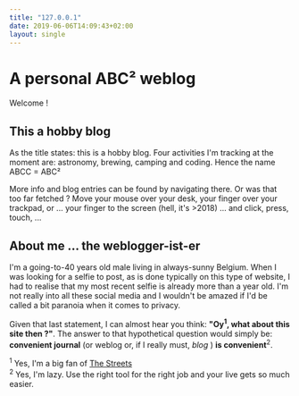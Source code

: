 ```yaml
---
title: "127.0.0.1"
date: 2019-06-06T14:09:43+02:00
layout: single
---
```


# A personal ABC² weblog

Welcome !


## This a hobby blog

As the title states: this is a hobby blog. Four activities I'm tracking at the moment are: astronomy, brewing, camping and coding. Hence the name ABCC = ABC²

More info and blog entries can be found by navigating there. Or was that too far fetched ? Move your mouse over your desk, your finger over your trackpad, or ... your finger to the screen (hell, it's >2018) ... and click, press, touch, ... 


## About me ... the weblogger-ist-er

I'm a going-to-40 years old male living in always-sunny Belgium. When I was looking for a selfie to post, as is done typically on this type of website, I had to realise that my most recent selfie is already more than a year old. I'm not really into all these social media and I wouldn't be amazed if I'd be called a bit paranoia when it comes to privacy.

Given that last statement, I can almost hear you think: **"Oy<sup>1</sup>, what about this site then ?"**. The answer to that hypothetical question would simply be: **convenient journal** (or weblog or, if I really must, *blog* ) **is convenient**<sup>2</sup>.


<sup>1</sup> Yes, I'm a big fan of [The Streets](https://open.spotify.com/artist/4GvOygVQquMaPm8oAc0vXi)<br/>
<sup>2</sup> Yes, I'm lazy. Use the right tool for the right job and your live gets so much easier.
